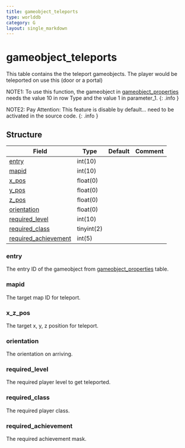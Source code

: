 ```yaml
---
title: gameobject_teleports
type: worlddb
category: G
layout: single_markdown
---
```


# gameobject_teleports
This table contains the the teleport gameobjects. The player would be teleported on use this (door or a portal)

NOTE1: To use this function, the gameobject in [gameobject_properties](/Wiki/database/world/gameobject_properties/ "Gameobject properties") needs the value 10 in row Type and the value 1 in parameter_1.
{: .info }

NOTE2: Pay Attention: This feature is disable by default... need to be activated in the source code.
{: .info }

## Structure

Field                                                                                                        | Type       | Default | Comment
------------------------------------------------------------------------------------------------------------ | ---------- | ------- | -------
[entry](#entry)                                                                                              | int(10)    |         |        
[mapid](#mapid)                                                                                              | int(10)    |         |        
[x_pos](#x_z_pos)                                                                                            | float(0)   |         |        
[y_pos](#x_z_pos)                                                                                            | float(0)   |         |        
[z_pos](#x_z_pos)                                                                                            | float(0)   |         |        
[orientation](#orientation)                                                                                  | float(0)   |         |        
[required_level](#required_level)                                                                            | int(10)    |         |        
[required_class](#required_class)                                                                            | tinyint(2) |         |        
[required_achievement](#required_achievement)                                                                | int(5)     |         |        

### entry

The entry ID of the gameobject from [gameobject_properties](/Wiki/database/world/gameobject_properties/ "Gameobject properties") table.

### mapid

The target map ID for teleport.

### x_z_pos

The target x, y, z position for teleport.

### orientation

The orientation on arriving.

### required_level

The required player level to get teleported.

### required_class

The required player class.

### required_achievement

The required achievement mask.